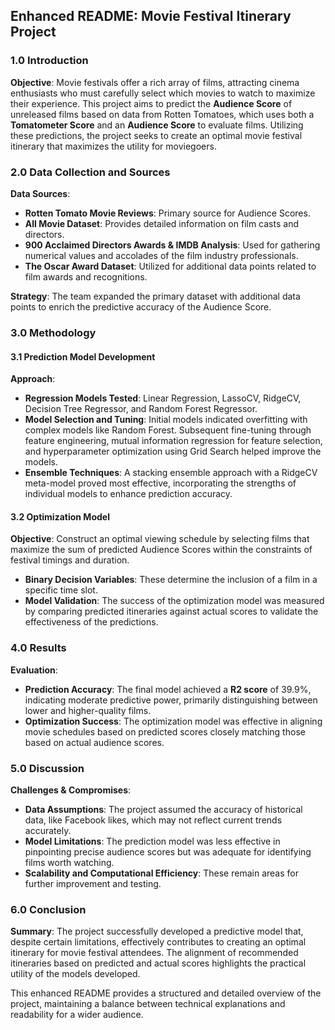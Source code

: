 ## Enhanced README: Movie Festival Itinerary Project

### 1.0 Introduction

**Objective**: Movie festivals offer a rich array of films, attracting cinema enthusiasts who must carefully select which movies to watch to maximize their experience. This project aims to predict the **Audience Score** of unreleased films based on data from Rotten Tomatoes, which uses both a **Tomatometer Score** and an **Audience Score** to evaluate films. Utilizing these predictions, the project seeks to create an optimal movie festival itinerary that maximizes the utility for moviegoers.

### 2.0 Data Collection and Sources

**Data Sources**: 
- **Rotten Tomato Movie Reviews**: Primary source for Audience Scores.
- **All Movie Dataset**: Provides detailed information on film casts and directors.
- **900 Acclaimed Directors Awards & IMDB Analysis**: Used for gathering numerical values and accolades of the film industry professionals.
- **The Oscar Award Dataset**: Utilized for additional data points related to film awards and recognitions.

**Strategy**: The team expanded the primary dataset with additional data points to enrich the predictive accuracy of the Audience Score.

### 3.0 Methodology

#### 3.1 Prediction Model Development

**Approach**:
- **Regression Models Tested**: Linear Regression, LassoCV, RidgeCV, Decision Tree Regressor, and Random Forest Regressor.
- **Model Selection and Tuning**: Initial models indicated overfitting with complex models like Random Forest. Subsequent fine-tuning through feature engineering, mutual information regression for feature selection, and hyperparameter optimization using Grid Search helped improve the models.
- **Ensemble Techniques**: A stacking ensemble approach with a RidgeCV meta-model proved most effective, incorporating the strengths of individual models to enhance prediction accuracy.

#### 3.2 Optimization Model

**Objective**: Construct an optimal viewing schedule by selecting films that maximize the sum of predicted Audience Scores within the constraints of festival timings and duration.
- **Binary Decision Variables**: These determine the inclusion of a film in a specific time slot.
- **Model Validation**: The success of the optimization model was measured by comparing predicted itineraries against actual scores to validate the effectiveness of the predictions.

### 4.0 Results

**Evaluation**:
- **Prediction Accuracy**: The final model achieved a **R2 score** of 39.9%, indicating moderate predictive power, primarily distinguishing between lower and higher-quality films.
- **Optimization Success**: The optimization model was effective in aligning movie schedules based on predicted scores closely matching those based on actual audience scores.

### 5.0 Discussion

**Challenges & Compromises**:
- **Data Assumptions**: The project assumed the accuracy of historical data, like Facebook likes, which may not reflect current trends accurately.
- **Model Limitations**: The prediction model was less effective in pinpointing precise audience scores but was adequate for identifying films worth watching.
- **Scalability and Computational Efficiency**: These remain areas for further improvement and testing.

### 6.0 Conclusion

**Summary**: The project successfully developed a predictive model that, despite certain limitations, effectively contributes to creating an optimal itinerary for movie festival attendees. The alignment of recommended itineraries based on predicted and actual scores highlights the practical utility of the models developed.

This enhanced README provides a structured and detailed overview of the project, maintaining a balance between technical explanations and readability for a wider audience.
